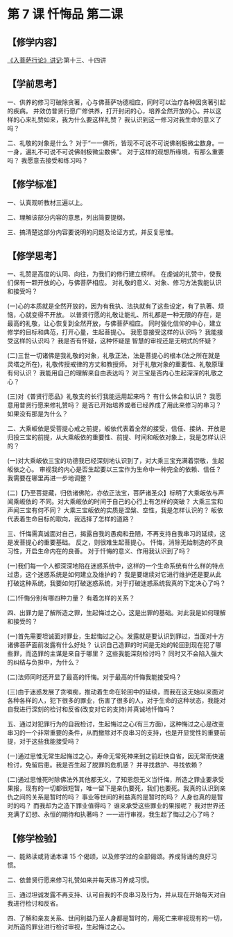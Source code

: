 
# 第 7 课 忏悔品 第二课

## 【修学内容】

[《入菩萨行论》讲记](text):第十三、十四讲

## 【学前思考】

一、供养的修习可破除贪著，心与佛菩萨功德相应，同时可以治疗各种因贪著引起的疾病。
并效仿普贤行愿广修供养，打开封闭的心，培养全然开放的心。并以这样的心来礼赞如来，我为什么要这样礼赞？
我认识到这一修习对我生命的意义了吗？

二、礼敬的对象是什么？
对于“一一佛所，皆现不可说不可说佛剎极微尘数身。一一身，遍礼不可说不可说佛剎极微尘数佛”。
对于这样的观想所缘境，有那么重要吗？
我愿意去接受和练习吗？

## 【修学标准】

一、认真观听教材三遍以上。

二、理解该部分内容的意思，列出简要提纲。

三、搞清楚这部分内容要说明的问题及论证方式，并反复思惟。

## 【修学思考】

一、礼赞是高度的认同、向往，为我们的修行建立榜样。
在虔诚的礼赞中，使我们保有一颗开放的心，与佛菩萨相应。
对礼敬的意义、对象、修习方法我能认识和接受吗？

(一)心的本质就是全然开放的，因为有我执、法执就有了这些设定，有了执著、烦恼，心就变得不开放。
以普贤行愿的礼敬让能礼、所礼都是一种无限的存在，是最高的礼敬，让心恢复到全然开放，与佛菩萨相应。
同时强化信仰的中心，建立修学的目标和典范，打开心量，生起菩提心。
我愿意接受这样的认识吗？
我能接受这样的认识吗？
我是否有怀疑，这种怀疑是
智慧的审视还是无明式的怀疑？

(二)三世一切诸佛是我礼敬的对象，礼敬正法，法是菩提心的根本(法之所在就是灵塔之所在)，礼敬传授戒律的方丈和教授师。
对于礼敬对象的重要性、礼敬原理有何认识？
我能用自己的理解来自由表达吗？
对三宝是否内心生起深深的礼敬之心？

(三)对《普贤行愿品》礼敬支的长行我能运用起来吗？
有什么体会和认识？
我愿意用普贤行愿来修礼赞吗？
是否已开始培养或者已经养成了用此来修习的串习？
如果没有那是为什么？

二、大乘皈依是受菩提心戒之前提，皈依代表着全然的接受，信任、接纳、开放是归投三宝的前提，从大乘皈依的重要性、前提、时间和皈依对象上，我是怎样认识的？

(一)对大乘皈依三宝的功德我已经深刻地认识到了，对大乘三宝充满着崇敬，生起皈依之心。
审视我的内心是否生起要以三宝作为生命中一种完全的依赖、信任？
我需要在哪里再进一步地调整？

(二)【乃至菩提藏，归依诸佛陀，亦依正法宝，菩萨诸圣众】标明了大乘皈依与声闻乘皈依的
不同。对大乘皈依的时间于自己的心行上有怎样的突破？
大乘三宝和声闻三宝有何不同？
大乘三宝皈依的实质是涅槃、空性，我是怎样认识的？
皈依代表着生命目标的取向，我选择了怎样的道路？

三、忏悔需真诚面对自己，揭露自我的愚痴和丑陋，不再支持自我串习的延续，这是发菩提心的重要基础。
反之，则很难生起菩提心。
忏悔，消除无始制造的不良习性，开启生命内在的良善。
对于忏悔的意义、作用我认识到了吗？

(一)我们每一个人都深深地陷在迷惑系统中，这样的一个生命系统有什么样的特点过患，这个迷惑系统是如何建立及维护的？
我是要继续对它进行维护还是要从此打破这种系统，我要如何打破迷惑系统，对于打破迷惑系统我真的下定决心了吗？

(二)忏悔分别有哪四种力量？
有着怎样的关系？

四、出罪力是了解所造之罪，生起悔过之心，这是出罪的基础。对此我是如何理解和接受的？

(一)首先需要坦诚面对罪业，生起悔过之心。发露就是要认识到罪过，当面对十方诸佛菩萨面前发露有什么好处？
认识自己造罪的时间是无始的轮回到现在犯了哪些罪，而造罪的主谋是来自于哪里？
这些我能深刻检讨吗？
同时又不会陷入强大的纠结与负担中，为什么？

(二)法师同时还开显了最高的忏悔。对于最高的忏悔我能接受吗？

(三)由于迷惑发展了贪嗔痴，推动着生命在轮回中的延续，而我在这无始以来面对各种各样的人，犯下很多的罪业，伤害了很多的人，对于生命的这种状态，我能对自我进行深刻的检讨和反省(改变对它的支持)并真诚地忏悔吗？

五、通过对犯罪行为的自我检讨，生起悔过之心(有三方面)，这种悔过之心是改变串习的一个非常重要的条件，从而撤除对不良串习的支持，也是开显觉性的重要前提，对于这些我能接受吗？

(一)通过思惟无常生起悔过之心，寿命无常死神来到之前赶快自省，因无常而快速检讨，免留后患。我是否生起了脱罪的危机感？
并寻找救护、寻找依赖？

(二)通过思惟死时除佛法外其他都无义，了知恩怨无义当忏悔，所造之罪业要承受果报，现有的一切都很短暂，唯一留下是亲仇要死，我们也要死。我真的认识到亲仇之间的关系是暂时的吗？
事业等世间的利益真的是暂时的吗？
人身也真的是暂时的吗？
而我却为之造下罪业值得吗？
谁来承受这些罪业的果报呢？
我对世界还充满了幻想、永恒的期待和执著吗？
一一进行审视，我生起了悔过之心了吗？

## 【修学检验】

一、能熟读或背诵本课 15 个偈颂，以及修学过的全部偈颂。养成背诵的良好习惯。

二、依普贤行愿来修习礼赞如来并每天练习养成习惯。

三、通过坦诚发露不再支持、认可自我的不良串习及行为，并从现在开始每天对自我进行检讨和反省。

四、了解和亲友关系、世间利益乃至人身都是暂时的，用死亡来审视现有的一切，对所造的罪业进行检讨审视，生起悔过之心。
